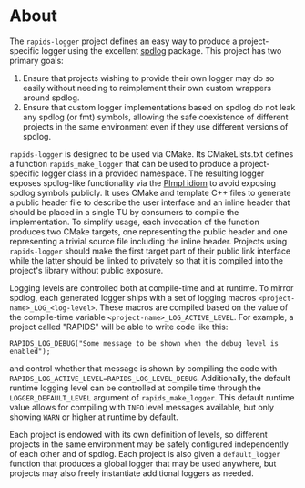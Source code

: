 # About

The `rapids-logger` project defines an easy way to produce a project-specific logger using the excellent [spdlog](https://github.com/gabime/spdlog) package.
This project has two primary goals:
1. Ensure that projects wishing to provide their own logger may do so easily without needing to reimplement their own custom wrappers around spdlog.
2. Ensure that custom logger implementations based on spdlog do not leak any spdlog (or fmt) symbols, allowing the safe coexistence of different projects in the same environment even if they use different versions of spdlog.

`rapids-logger` is designed to be used via CMake.
Its CMakeLists.txt defines a function `rapids_make_logger` that can be used to produce a project-specific logger class in a provided namespace.
The resulting logger exposes spdlog-like functionality via the [PImpl idiom](https://en.cppreference.com/w/cpp/language/pimpl) to avoid exposing spdlog symbols publicly.
It uses CMake and template C++ files to generate a public header file to describe the user interface and an inline header that should be placed in a single TU by consumers to compile the implementation.
To simplify usage, each invocation of the function produces two CMake targets, one representing the public header and one representing a trivial source file including the inline header.
Projects using `rapids-logger` should make the first target part of their public link interface while the latter should be linked to privately so that it is compiled into the project's library without public exposure.

Logging levels are controlled both at compile-time and at runtime.
To mirror spdlog, each generated logger ships with a set of logging macros `<project-name>_LOG_<log-level>`.
These macros are compiled based on the value of the compile-time variable `<project-name>_LOG_ACTIVE_LEVEL`.
For example, a project called "RAPIDS" will be able to write code like this:
```
RAPIDS_LOG_DEBUG("Some message to be shown when the debug level is enabled");
```
and control whether that message is shown by compiling the code with `RAPIDS_LOG_ACTIVE_LEVEL=RAPIDS_LOG_LEVEL_DEBUG`.
Additionally, the default runtime logging level can be controlled at compile time through the `LOGGER_DEFAULT_LEVEL` argument of `rapids_make_logger`.
This default runtime value allows for compiling with `INFO` level messages available, but only showing `WARN` or higher at runtime by default.

Each project is endowed with its own definition of levels, so different projects in the same environment may be safely configured independently of each other and of spdlog.
Each project is also given a `default_logger` function that produces a global logger that may be used anywhere, but projects may also freely instantiate additional loggers as needed.
